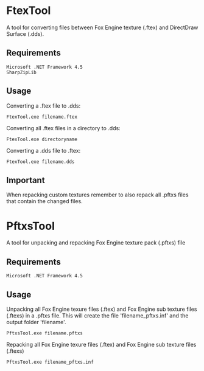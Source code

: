 FtexTool
========
A tool for converting files between Fox Engine texture (.ftex) and DirectDraw Surface (.dds).

Requirements
--------
```
Microsoft .NET Framework 4.5 
SharpZipLib
```

Usage
--------

Converting a .ftex file to .dds:
```
FtexTool.exe filename.ftex
```

Converting all .ftex files in a directory to .dds:
```
FtexTool.exe directoryname
```

Converting a .dds file to .ftex:
```
FtexTool.exe filename.dds
```

Important
--------
When repacking custom textures remember to also repack all .pftxs files that contain the changed files.

PftxsTool
========
A tool for unpacking and repacking Fox Engine texture pack (.pftxs) file

Requirements
--------
```
Microsoft .NET Framework 4.5 
```
Usage
--------

Unpacking all Fox Engine texure files (.ftex) and Fox Engine sub texture files (.ftexs) in a .pftxs file.
This will create the file 'filename_pftxs.inf' and the output folder 'filename'.
```
PftxsTool.exe filename.pftxs
```

Repacking all Fox Engine texure files (.ftex) and Fox Engine sub texture files (.ftexs) 
```
PftxsTool.exe filename_pftxs.inf
```
